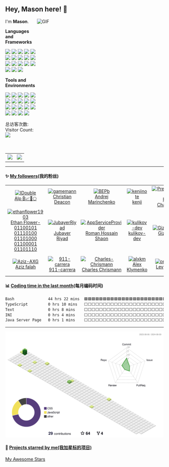 ## Hey, Mason here! :wave:
<img align="right" alt="GIF" src="https://raw.githubusercontent.com/JoeyBling/JoeyBling/master/pic/pusheencode.gif" width="403" height="280" title="Do what you like, and do it best!" />

I'm **Mason**.

**Languages and Frameworks**


<code><img height="25" src="https://skillicons.dev/icons?i=nodejs&perline=1&theme=light" /></code>
<code><img height="25" src="https://skillicons.dev/icons?i=vue&perline=1&theme=light" /></code>
<code><img height="25" src="https://skillicons.dev/icons?i=react&perline=1&theme=light" /></code>
<code><img height="25" src="https://skillicons.dev/icons?i=bootstrap&perline=1&theme=light" /></code>
<code><img height="25" src="https://skillicons.dev/icons?i=git&perline=1&theme=light" /></code>
<code><img height="25" src="https://skillicons.dev/icons?i=js&perline=1&theme=light" /></code>
<code><img height="25" src="https://skillicons.dev/icons?i=ts&perline=1&theme=light" /></code>
<code><img height="25" src="https://skillicons.dev/icons?i=scss&perline=1&theme=light" /></code>
<code><img height="25" src="https://skillicons.dev/icons?i=css&perline=1&theme=light" /></code>
<code><img height="25" src="https://skillicons.dev/icons?i=md&perline=1&theme=light" /></code>
<code><img height="25" src="https://skillicons.dev/icons?i=java&perline=1&theme=light" /></code>
<code><img height="25" src="https://skillicons.dev/icons?i=html&perline=1&theme=light" /></code>
<code><img height="25" src="https://skillicons.dev/icons?i=githubactions&perline=1&theme=light" /></code>
<code><img height="25" src="https://skillicons.dev/icons?i=nginx&perline=1&theme=light" /></code>
<code><img height="25" src="https://skillicons.dev/icons?i=py&perline=1&theme=light" /></code>
<code><img height="25" src="https://skillicons.dev/icons?i=regex&perline=1&theme=light" /></code>
<code><img height="25" src="https://skillicons.dev/icons?i=webpack&perline=1&theme=light" /></code>
<code><img height="25" src="https://skillicons.dev/icons?i=c&perline=1&theme=light" /></code>

**Tools and Environments**


<code><img height="25" src="https://skillicons.dev/icons?i=androidstudio&perline=1&theme=light" /></code>
<code><img height="25" src="https://skillicons.dev/icons?i=atom&perline=1&theme=light" /></code>
<code><img height="25" src="https://skillicons.dev/icons?i=au&perline=1&theme=light" /></code>
<code><img height="25" src="https://skillicons.dev/icons?i=aws&perline=1&theme=light" /></code>
<code><img height="25" src="https://skillicons.dev/icons?i=ae&perline=1&theme=light" /></code>
<code><img height="25" src="https://skillicons.dev/icons?i=discord&perline=1&theme=light" /></code>
<code><img height="25" src="https://skillicons.dev/icons?i=docker&perline=1&theme=light" /></code>
<code><img height="25" src="https://skillicons.dev/icons?i=gcp&perline=1&theme=light" /></code>
<code><img height="25" src="https://skillicons.dev/icons?i=github&perline=1&theme=light" /></code>
<code><img height="25" src="https://skillicons.dev/icons?i=idea&perline=1&theme=light" /></code>
<code><img height="25" src="https://skillicons.dev/icons?i=linux&perline=1&theme=light" /></code>
<code><img height="25" src="https://skillicons.dev/icons?i=ps&perline=1&theme=light" /></code>
<code><img height="25" src="https://skillicons.dev/icons?i=pr&perline=1&theme=light" /></code>
<code><img height="25" src="https://skillicons.dev/icons?i=powershell&perline=1&theme=light" /></code>
<code><img height="25" src="https://skillicons.dev/icons?i=raspberrypi&perline=1&theme=light" /></code>
<code><img height="25" src="https://skillicons.dev/icons?i=stackoverflow&perline=1&theme=light" /></code>
<code><img height="25" src="https://skillicons.dev/icons?i=twitter&perline=1&theme=light" /></code>
<code><img height="25" src="https://skillicons.dev/icons?i=visualstudio&perline=1&theme=light" /></code>
<code><img height="25" src="https://skillicons.dev/icons?i=vscode&perline=1&theme=light" /></code>


总访客次数:<br>
Visitor Count:<br>
<img src="https://profile-counter.glitch.me/mason369/count.svg"/>
<br></br>
<table style="width:100%;margin-top:30px" style="border:none">
  <tr style="border:none">
    <th style="border:none"><a href="https://github.com/mason369">
    <img  src="https://github-readme-stats-ouuan.vercel.app/api?username=mason369&theme=ligit&show_icons=true">
    </a></th>
    <th style="border:none"><a href="https://github.com/mason369">
    <img  src="https://github-readme-stats.vercel.app/api/top-langs/?username=mason369&layout=compact&langs_count=6&hide=smali" />
    </a></th>
  </tr>
</table>

---

#### :sparkles: [My followers](src/getTopFollowers.py)(我的粉丝)

<!--START_SECTION:top-followers-->
<table>
  <tr>
    <td align="center">
      <a href="https://github.com/IDouble">
        <img src="https://avatars2.githubusercontent.com/u/18186995" width="100px;" alt="IDouble"/>
      </a>
      <br />
      <a href="https://github.com/IDouble">Alp ₿📈🚀🌕</a>
    </td>
    <td align="center">
      <a href="https://github.com/gamemann">
        <img src="https://avatars2.githubusercontent.com/u/6509565" width="100px;" alt="gamemann"/>
      </a>
      <br />
      <a href="https://github.com/gamemann">Christian Deacon</a>
    </td>
    <td align="center">
      <a href="https://github.com/BEPb">
        <img src="https://avatars2.githubusercontent.com/u/57312267" width="100px;" alt="BEPb"/>
      </a>
      <br />
      <a href="https://github.com/BEPb">Andrej Marinchenko</a>
    </td>
    <td align="center">
      <a href="https://github.com/kenjinote">
        <img src="https://avatars2.githubusercontent.com/u/2605401" width="100px;" alt="kenjinote"/>
      </a>
      <br />
      <a href="https://github.com/kenjinote">kenji</a>
    </td>
    <td align="center">
      <a href="https://github.com/PremChapagain">
        <img src="https://avatars2.githubusercontent.com/u/47587012" width="100px;" alt="PremChapagain"/>
      </a>
      <br />
      <a href="https://github.com/PremChapagain">Prem Chapagain</a>
    </td>
    <td align="center">
      <a href="https://github.com/H-K-R">
        <img src="https://avatars2.githubusercontent.com/u/69351423" width="100px;" alt="H-K-R"/>
      </a>
      <br />
      <a href="https://github.com/H-K-R">Most Humayra Khanom Rime</a>
    </td>
    <td align="center">
      <a href="https://github.com/V1nni00">
        <img src="https://avatars2.githubusercontent.com/u/122740951" width="100px;" alt="V1nni00"/>
      </a>
      <br />
      <a href="https://github.com/V1nni00">Vinay Kumar</a>
    </td>
  </tr>
  <tr>
    <td align="center">
      <a href="https://github.com/ethanflower1903">
        <img src="https://avatars2.githubusercontent.com/u/84658436" width="100px;" alt="ethanflower1903"/>
      </a>
      <br />
      <a href="https://github.com/ethanflower1903">Ethan Flower-01100101 01110100 01101000 01100001 01101110</a>
    </td>
    <td align="center">
      <a href="https://github.com/JubayerRiyad">
        <img src="https://avatars2.githubusercontent.com/u/81983264" width="100px;" alt="JubayerRiyad"/>
      </a>
      <br />
      <a href="https://github.com/JubayerRiyad">Jubayer Riyad</a>
    </td>
    <td align="center">
      <a href="https://github.com/AppServiceProvider">
        <img src="https://avatars2.githubusercontent.com/u/47697490" width="100px;" alt="AppServiceProvider"/>
      </a>
      <br />
      <a href="https://github.com/AppServiceProvider">Roman Hossain Shaon</a>
    </td>
    <td align="center">
      <a href="https://github.com/kulikov-dev">
        <img src="https://avatars2.githubusercontent.com/u/40471760" width="100px;" alt="kulikov-dev"/>
      </a>
      <br />
      <a href="https://github.com/kulikov-dev">kulikov-dev</a>
    </td>
    <td align="center">
      <a href="https://github.com/Gizachew29">
        <img src="https://avatars2.githubusercontent.com/u/72370435" width="100px;" alt="Gizachew29"/>
      </a>
      <br />
      <a href="https://github.com/Gizachew29">Gizachew</a>
    </td>
    <td align="center">
      <a href="https://github.com/milsaware">
        <img src="https://avatars2.githubusercontent.com/u/95859352" width="100px;" alt="milsaware"/>
      </a>
      <br />
      <a href="https://github.com/milsaware">milsaware</a>
    </td>
    <td align="center">
      <a href="https://github.com/tulna07">
        <img src="https://avatars2.githubusercontent.com/u/72339711" width="100px;" alt="tulna07"/>
      </a>
      <br />
      <a href="https://github.com/tulna07">Tu Le</a>
    </td>
  </tr>
  <tr>
    <td align="center">
      <a href="https://github.com/Aziz-AXG">
        <img src="https://avatars2.githubusercontent.com/u/74980212" width="100px;" alt="Aziz-AXG"/>
      </a>
      <br />
      <a href="https://github.com/Aziz-AXG">Aziz falah</a>
    </td>
    <td align="center">
      <a href="https://github.com/911-carrera">
        <img src="https://avatars2.githubusercontent.com/u/146537917" width="100px;" alt="911-carrera"/>
      </a>
      <br />
      <a href="https://github.com/911-carrera">911-carrera</a>
    </td>
    <td align="center">
      <a href="https://github.com/Charles-Chrismann">
        <img src="https://avatars2.githubusercontent.com/u/78157563" width="100px;" alt="Charles-Chrismann"/>
      </a>
      <br />
      <a href="https://github.com/Charles-Chrismann">Charles Chrismann</a>
    </td>
    <td align="center">
      <a href="https://github.com/alxkm">
        <img src="https://avatars2.githubusercontent.com/u/19151554" width="100px;" alt="alxkm"/>
      </a>
      <br />
      <a href="https://github.com/alxkm">Alex Klymenko</a>
    </td>
    <td align="center">
      <a href="https://github.com/omololevy">
        <img src="https://avatars2.githubusercontent.com/u/89441139" width="100px;" alt="omololevy"/>
      </a>
      <br />
      <a href="https://github.com/omololevy">Levy Omolo</a>
    </td>
    <td align="center">
      <a href="https://github.com/NazmusSayad">
        <img src="https://avatars2.githubusercontent.com/u/87106526" width="100px;" alt="NazmusSayad"/>
      </a>
      <br />
      <a href="https://github.com/NazmusSayad">Nazmus Sayad</a>
    </td>
    <td align="center">
      <a href="https://github.com/itswadesh">
        <img src="https://avatars2.githubusercontent.com/u/1191896" width="100px;" alt="itswadesh"/>
      </a>
      <br />
      <a href="https://github.com/itswadesh">Swadesh Behera</a>
    </td>
  </tr>
</table>
<!--END_SECTION:top-followers-->

#### :bar_chart: [Coding time in the last month](https://github.com/muety/wakapi)(每月编码时间)

<!--START_SECTION:waka-->

```txt
Bash               44 hrs 22 mins  🟩🟩🟩🟩🟩🟩🟩🟩🟩🟩🟩🟩🟩🟩🟩🟩🟩🟩🟩🟩🟩🟩🟩🟩🟩   99.10 %
TypeScript         0 hrs 10 mins   ⬜⬜⬜⬜⬜⬜⬜⬜⬜⬜⬜⬜⬜⬜⬜⬜⬜⬜⬜⬜⬜⬜⬜⬜⬜   00.38 %
Text               0 hrs 8 mins    ⬜⬜⬜⬜⬜⬜⬜⬜⬜⬜⬜⬜⬜⬜⬜⬜⬜⬜⬜⬜⬜⬜⬜⬜⬜   00.31 %
INI                0 hrs 4 mins    ⬜⬜⬜⬜⬜⬜⬜⬜⬜⬜⬜⬜⬜⬜⬜⬜⬜⬜⬜⬜⬜⬜⬜⬜⬜   00.15 %
Java Server Page   0 hrs 1 mins    ⬜⬜⬜⬜⬜⬜⬜⬜⬜⬜⬜⬜⬜⬜⬜⬜⬜⬜⬜⬜⬜⬜⬜⬜⬜   00.04 %
```

<!--END_SECTION:waka-->
---

![](./profile-3d-contrib/profile-green-animate.svg)

#### :star2: [Projects starred by me(我加星标的项目)](https://github.com/maguowei/starred)

[My Awesome Stars](AWESOME-STARS.md)
